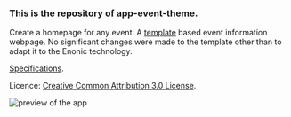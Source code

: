 ### This is the repository of app-event-theme.

Create a homepage for any event. A [template](https://themefisher.com/products/eventre-event-conference-website-template/) based event information webpage. No significant changes were made to the template other than to adapt it to the Enonic technology.

[Specifications](https://docs.google.com/document/d/1BYlj6XnQ9CNhgloIb36ump8tsKNouTdtBem6UQ0VRes/edit#).

Licence: [Creative Common Attribution 3.0 License](https://themefisher.com/license/).

![preview of the app](https://user-images.githubusercontent.com/4059636/65243551-cd1cdf00-dae8-11e9-8c5b-47f641ab95ff.PNG)
